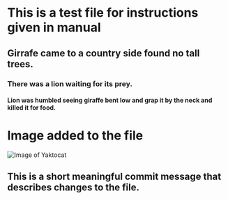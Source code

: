 # This is a test file for instructions given in manual

## Girrafe came to a country side found no tall trees.

### There was a lion waiting for its prey.

#### Lion was humbled seeing giraffe bent low and grap it by the neck and killed it for food.

# Image added to the file

![Image of Yaktocat](https://octodex.github.com/images/yaktocat.png)









## This is a short meaningful commit message that describes changes to the file.
